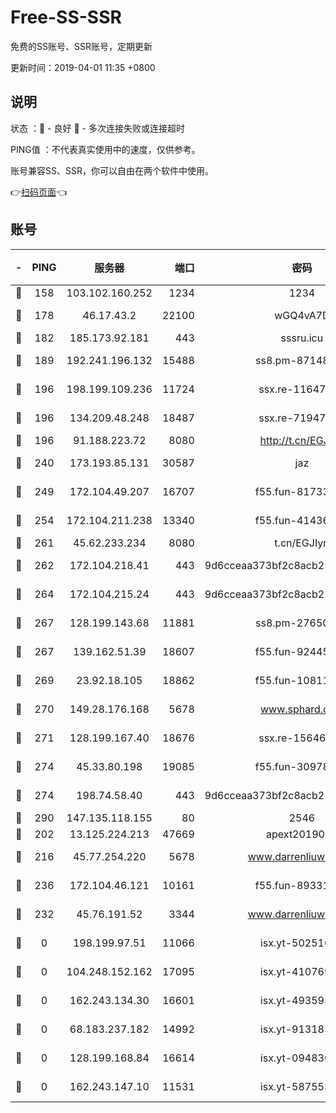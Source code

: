 # Free-SS-SSR

免费的SS账号、SSR账号，定期更新

更新时间：2019-04-01 11:35 +0800

## 说明

状态     ：🙂 - 良好 🙁 - 多次连接失败或连接超时

PING值   ：不代表真实使用中的速度，仅供参考。

账号兼容SS、SSR，你可以自由在两个软件中使用。

👉[扫码页面](https://liesauer.github.io/Free-SS-SSR/)👈

## 账号

|-|PING|服务器|端口|密码|加密方式|区域|
|:----:|:----:|:-----:|-----:|:----:|:----:|:----:|
|🙂|158|103.102.160.252|1234|1234|rc4-md5|JP|
|🙂|178|46.17.43.2|22100|wGQ4vA7D|aes-256-gcm|RU|
|🙂|182|185.173.92.181|443|sssru.icu|rc4-md5|RU|
|🙂|189|192.241.196.132|15488|ss8.pm-87148177|aes-256-cfb|US|
|🙂|196|198.199.109.236|11724|ssx.re-11647180|aes-256-cfb|US|
|🙂|196|134.209.48.248|18487|ssx.re-71947095|aes-256-cfb|US|
|🙂|196|91.188.223.72|8080|http://t.cn/EGJIyrl|rc4-md5|RU|
|🙂|240|173.193.85.131|30587|jaz|aes-256-cfb|US|
|🙂|249|172.104.49.207|16707|f55.fun-81733615|aes-256-cfb|SG|
|🙂|254|172.104.211.238|13340|f55.fun-41436212|aes-256-cfb|US|
|🙂|261|45.62.233.234|8080|t.cn/EGJIyrl|rc4-md5|CA|
|🙂|262|172.104.218.41|443|9d6cceaa373bf2c8acb22e60b6a58be6|aes-256-cfb|US|
|🙂|264|172.104.215.24|443|9d6cceaa373bf2c8acb22e60b6a58be6|aes-256-cfb|US|
|🙂|267|128.199.143.68|11881|ss8.pm-27650845|aes-256-cfb|SG|
|🙂|267|139.162.51.39|18607|f55.fun-92445990|aes-256-cfb|SG|
|🙂|269|23.92.18.105|18862|f55.fun-10811228|aes-256-cfb|US|
|🙂|270|149.28.176.168|5678|www.sphard.com|aes-256-cfb|AU|
|🙂|271|128.199.167.40|18676|ssx.re-15646826|aes-256-cfb|SG|
|🙂|274|45.33.80.198|19085|f55.fun-30978462|aes-256-cfb|US|
|🙂|274|198.74.58.40|443|9d6cceaa373bf2c8acb22e60b6a58be6|aes-256-cfb|US|
|🙂|290|147.135.118.155|80|2546|chacha20|US|
|🙂|202|13.125.224.213|47669|apext2019001|chacha20|KR|
|🙂|216|45.77.254.220|5678|www.darrenliuwei.com|aes-256-cfb|SG|
|🙂|236|172.104.46.121|10161|f55.fun-89331338|aes-256-cfb|SG|
|🙁|232|45.76.191.52|3344|www.darrenliuwei.com|aes-256-cfb|JP|
|🙁|0|198.199.97.51|11066|isx.yt-50251647|aes-256-cfb|US|
|🙁|0|104.248.152.162|17095|isx.yt-41076974|aes-256-cfb|SG|
|🙁|0|162.243.134.30|16601|isx.yt-49359357|aes-256-cfb|US|
|🙁|0|68.183.237.182|14992|isx.yt-91318565|aes-256-cfb|SG|
|🙁|0|128.199.168.84|16614|isx.yt-09483649|aes-256-cfb|SG|
|🙁|0|162.243.147.10|11531|isx.yt-58755378|aes-256-cfb|US|
